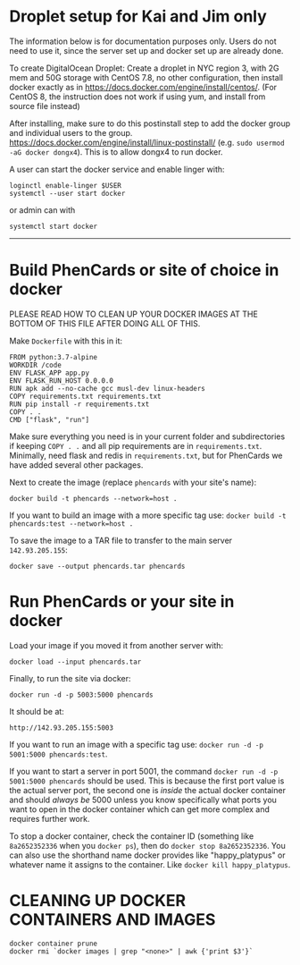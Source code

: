 # Droplet setup for Kai and Jim only

The information below is for documentation purposes only. Users do not need to use it, since the server set up and docker set up are already done.

To create DigitalOcean Droplet: Create a droplet in NYC region 3, with 2G mem and 50G storage with CentOS 7.8, no other configuration, then install docker exactly as in https://docs.docker.com/engine/install/centos/. (For CentOS 8, the instruction does not work if using yum, and install from source file instead)

After installing, make sure to do this postinstall step to add the docker group and individual users to the group.  https://docs.docker.com/engine/install/linux-postinstall/ (e.g. `sudo usermod -aG docker dongx4`). This is to allow dongx4 to run docker.

A user can start the docker service and enable linger with:
```
loginctl enable-linger $USER
systemctl --user start docker
```
or admin can with
```
systemctl start docker
```

--------------------

# Build PhenCards or site of choice in docker

PLEASE READ HOW TO CLEAN UP YOUR DOCKER IMAGES AT THE BOTTOM OF THIS FILE AFTER DOING ALL OF THIS.

Make `Dockerfile` with this in it:
```
FROM python:3.7-alpine
WORKDIR /code
ENV FLASK_APP app.py
ENV FLASK_RUN_HOST 0.0.0.0
RUN apk add --no-cache gcc musl-dev linux-headers
COPY requirements.txt requirements.txt
RUN pip install -r requirements.txt
COPY . .
CMD ["flask", "run"]
```
Make sure everything you need is in your current folder and subdirectories if keeping `COPY . .` and all pip requirements are in `requirements.txt`. Minimally, need flask and redis in `requirements.txt`, but for PhenCards we have added several other packages.

Next to create the image (replace `phencards` with your site's name):

```
docker build -t phencards --network=host .
```

If you want to build an image with a more specific tag use:
`docker build -t phencards:test --network=host .`

To save the image to a TAR file to transfer to the main server `142.93.205.155`:

```
docker save --output phencards.tar phencards
```

# Run PhenCards or your site in docker

Load your image if you moved it from another server with:

```
docker load --input phencards.tar
```

Finally, to run the site via docker:

```
docker run -d -p 5003:5000 phencards
```

It should be at:

`http://142.93.205.155:5003`

If you want to run an image with a specific tag use:
`docker run -d -p 5001:5000 phencards:test`.

If you want to start a server in port 5001, the command `docker run -d -p 5001:5000 phencards` should be used.  This is because the first port value is the actual server port, the second one is _inside_ the actual docker container and should _always be_ 5000 unless you know specifically what ports you want to open in the docker container which can get more complex and requires further work.

To stop a docker container, check the container ID (something like `8a2652352336` when you `docker ps`), then do `docker stop 8a2652352336`. You can also use the shorthand name docker provides like "happy_platypus" or whatever name it assigns to the container.  Like `docker kill happy_platypus`.

# CLEANING UP DOCKER CONTAINERS AND IMAGES

```
docker container prune
docker rmi `docker images | grep "<none>" | awk {'print $3'}`
```
